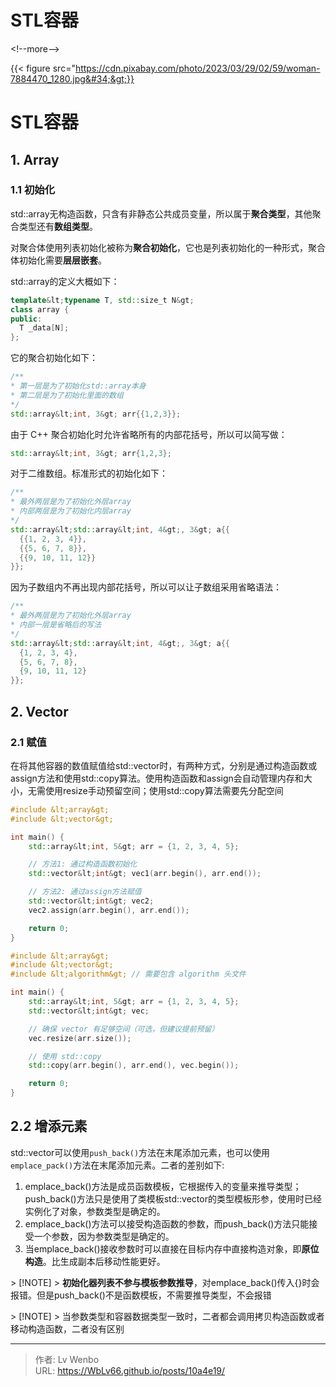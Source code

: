 # STL容器


&lt;!--more--&gt;

{{&lt; figure src=&#34;https://cdn.pixabay.com/photo/2023/03/29/02/59/woman-7884470_1280.jpg&#34;&gt;}}

# STL容器

## 1. Array

### 1.1 初始化

std::array无构造函数，只含有非静态公共成员变量，所以属于**聚合类型**，其他聚合类型还有**数组类型**。

对聚合体使用列表初始化被称为**聚合初始化**，它也是列表初始化的一种形式，聚合体初始化需要**层层嵌套**。

std::array的定义大概如下：

```cpp
template&lt;typename T, std::size_t N&gt;
class array {
public:
  T _data[N];
};
```

它的聚合初始化如下：

```cpp
/**
* 第一层是为了初始化std::array本身
* 第二层是为了初始化里面的数组
*/
std::array&lt;int, 3&gt; arr{{1,2,3}};
```
由于 C&#43;&#43; 聚合初始化时允许省略所有的内部花括号，所以可以简写做：

```cpp
std::array&lt;int, 3&gt; arr{1,2,3};
```

对于二维数组。标准形式的初始化如下：

```cpp
/**
* 最外两层是为了初始化外层array
* 内部两层是为了初始化内层array
*/
std::array&lt;std::array&lt;int, 4&gt;, 3&gt; a{{
  {{1, 2, 3, 4}},
  {{5, 6, 7, 8}},
  {{9, 10, 11, 12}}
}};
```

因为子数组内不再出现内部花括号，所以可以让子数组采用省略语法：

```cpp
/**
* 最外两层是为了初始化外层array
* 内部一层是省略后的写法
*/
std::array&lt;std::array&lt;int, 4&gt;, 3&gt; a{{
  {1, 2, 3, 4},
  {5, 6, 7, 8},
  {9, 10, 11, 12}
}};
```

## 2. Vector

### 2.1 赋值

在将其他容器的数值赋值给std::vector时，有两种方式，分别是通过构造函数或assign方法和使用std::copy算法。使用构造函数和assign会自动管理内存和大小，无需使用resize手动预留空间；使用std::copy算法需要先分配空间

```C&#43;&#43;
#include &lt;array&gt;
#include &lt;vector&gt;

int main() {
    std::array&lt;int, 5&gt; arr = {1, 2, 3, 4, 5};

    // 方法1: 通过构造函数初始化
    std::vector&lt;int&gt; vec1(arr.begin(), arr.end());

    // 方法2: 通过assign方法赋值
    std::vector&lt;int&gt; vec2;
    vec2.assign(arr.begin(), arr.end());

    return 0;
}
```

```C&#43;&#43;
#include &lt;array&gt;
#include &lt;vector&gt;
#include &lt;algorithm&gt; // 需要包含 algorithm 头文件

int main() {
    std::array&lt;int, 5&gt; arr = {1, 2, 3, 4, 5};
    std::vector&lt;int&gt; vec;

    // 确保 vector 有足够空间（可选，但建议提前预留）
    vec.resize(arr.size());

    // 使用 std::copy
    std::copy(arr.begin(), arr.end(), vec.begin());

    return 0;
}
```

## 2.2 增添元素

std::vector可以使用``push_back()``方法在末尾添加元素，也可以使用``emplace_pack()``方法在末尾添加元素。二者的差别如下:

1. emplace_back()方法是成员函数模板，它根据传入的变量来推导类型；push_back()方法只是使用了类模板std::vector的类型模板形参，使用时已经实例化了对象，参数类型是确定的。
2. emplace_back()方法可以接受构造函数的参数，而push_back()方法只能接受一个参数，因为参数类型是确定的。
3. 当emplace_back()接收参数时可以直接在目标内存中直接构造对象，即**原位构造**。比生成副本后移动性能更好。

&gt; [!NOTE]
&gt; **初始化器列表不参与模板参数推导**，对emplace_back()传入{}时会报错。但是push_back()不是函数模板，不需要推导类型，不会报错

&gt; [!NOTE]
&gt; 当参数类型和容器数据类型一致时，二者都会调用拷贝构造函数或者移动构造函数，二者没有区别


---

> 作者: Lv Wenbo  
> URL: https://WbLv66.github.io/posts/10a4e19/  

